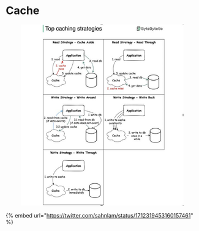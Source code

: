 # Cache



<div data-full-width="true">

<figure><img src="../../.gitbook/assets/image.png" alt=""><figcaption></figcaption></figure>

</div>

{% embed url="https://twitter.com/sahnlam/status/1712319453160157461" %}
